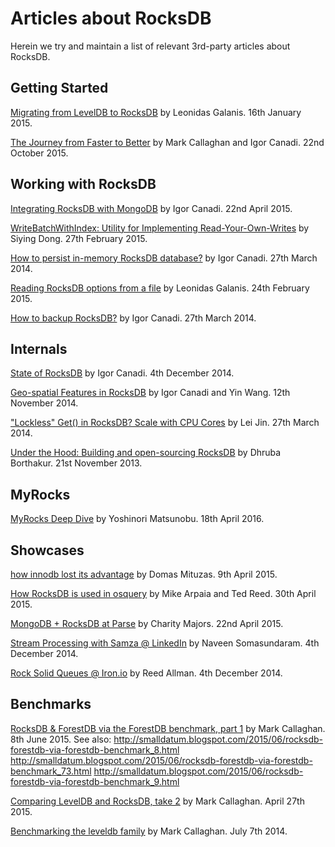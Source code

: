 # Articles about RocksDB

Herein we try and maintain a list of relevant 3rd-party articles about RocksDB.

## Getting Started
[Migrating from LevelDB to RocksDB](http://rocksdb.org/blog/2015/01/16/migrating-from-leveldb-to-rocksdb-2.html) by Leonidas Galanis. 16th January 2015.

[The Journey from Faster to Better](https://scs.hosted.panopto.com/Panopto/Pages/Viewer.aspx?id=f4e0eb37-ae18-468f-9248-cb73edad3e56) by Mark Callaghan and Igor Canadi. 22nd October 2015.

## Working with RocksDB
[Integrating RocksDB with MongoDB](http://rocksdb.org/blog/2015/04/22/integrating-rocksdb-with-mongodb-2.html) by Igor Canadi. 22nd April 2015.

[WriteBatchWithIndex: Utility for Implementing Read-Your-Own-Writes](http://rocksdb.org/blog/2015/02/27/write-batch-with-index.html) by Siying Dong. 27th February 2015.

[How to persist in-memory RocksDB database?](http://rocksdb.org/blog/2014/03/27/how-to-persist-in-memory-rocksdb-database.html) by Igor Canadi. 27th March 2014.

[Reading RocksDB options from a file](http://rocksdb.org/blog/2015/02/24/reading-rocksdb-options-from-a-file.html) by Leonidas Galanis. 24th February 2015.

[How to backup RocksDB?](http://rocksdb.org/blog/2014/03/27/how-to-backup-rocksdb.html) by Igor Canadi. 27th March 2014.

## Internals
[State of RocksDB](https://www.youtube.com/watch?v=NJ6QgMH2KPU) by Igor Canadi. 4th December 2014.

[Geo-spatial Features in RocksDB](https://www.youtube.com/watch?v=T1jWsDMONM8) by Igor Canadi and Yin Wang. 12th November 2014.

["Lockless" Get() in RocksDB? Scale with CPU Cores](https://github.com/facebook/rocksdb/raw/gh-pages/talks/2014-03-27-RocksDB-Meetup-Lei-Lockless-Get.pdf) by Lei Jin. 27th March 2014.

[Under the Hood: Building and open-sourcing RocksDB](https://www.facebook.com/notes/facebook-engineering/under-the-hood-building-and-open-sourcing-rocksdb/10151822347683920) by Dhruba Borthakur. 21st November 2013.

## MyRocks
[MyRocks Deep Dive](http://www.slideshare.net/matsunobu/myrocks-deep-dive/) by Yoshinori Matsunobu. 18th April 2016.

## Showcases
[how innodb lost its advantage](http://dom.as/2015/04/09/how-innodb-lost-its-advantage/) by Domas Mituzas. 9th April 2015.

[How RocksDB is used in osquery](https://code.facebook.com/posts/1411870269134471/) by Mike Arpaia and Ted Reed. 30th April 2015.

[MongoDB + RocksDB at Parse](http://blog.parse.com/announcements/mongodb-rocksdb-parse/) by Charity Majors. 22nd April 2015.

[Stream Processing with Samza @ LinkedIn](https://www.youtube.com/watch?v=plqVp_OnSzg) by Naveen Somasundaram. 4th December 2014.

[Rock Solid Queues @ Iron.io](https://www.youtube.com/watch?v=HTjt6oj-RL4) by Reed Allman. 4th December 2014.

## Benchmarks
[RocksDB & ForestDB via the ForestDB benchmark, part 1](http://smalldatum.blogspot.com/2015/06/rocksdb-forestdb-via-forestdb-benchmark.html) by Mark Callaghan. 8th June 2015.
See also:  http://smalldatum.blogspot.com/2015/06/rocksdb-forestdb-via-forestdb-benchmark_8.html http://smalldatum.blogspot.com/2015/06/rocksdb-forestdb-via-forestdb-benchmark_73.html http://smalldatum.blogspot.com/2015/06/rocksdb-forestdb-via-forestdb-benchmark_9.html

[Comparing LevelDB and RocksDB, take 2](http://smalldatum.blogspot.co.uk/2015/04/comparing-leveldb-and-rocksdb-take-2.html) by Mark Callaghan. April 27th 2015.

[Benchmarking the leveldb family](http://smalldatum.blogspot.co.uk/2014/07/benchmarking-leveldb-family.html) by Mark Callaghan. July 7th 2014.
